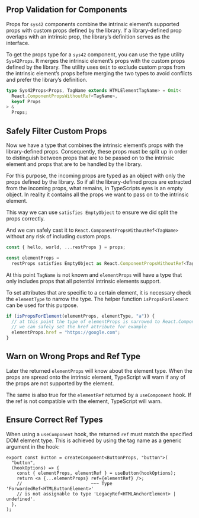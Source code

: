 ## Prop Validation for Components

Props for `sys42` components combine the intrinsic element’s supported props with custom props defined by the library. If a library-defined prop overlaps with an intrinsic prop, the library’s definition serves as the interface.

To get the props type for a `sys42` component, you can use the type utility `Sys42Props`. It merges the intrinsic element’s props with the custom props defined by the library. The utility uses `Omit` to exclude custom props from the intrinsic element’s props before merging the two types to avoid conflicts and prefer the library’s definition.

```typescript
type Sys42Props<Props, TagName extends HTMLElementTagName> = Omit<
  React.ComponentPropsWithoutRef<TagName>,
  keyof Props
> &
  Props;
```

## Safely Filter Custom Props

Now we have a type that combines the intrinsic element’s props with the library-defined props. Consequently, these props must be split up in order to distinguish between props that are to be passed on to the intrinsic element and props that are to be handled by the library.

For this purpose, the incoming props are typed as an object with only the props defined by the library. So if all the library-defined props are extracted from the incoming props, what remains, in TypeScripts eyes is an empty object. In reality it contains all the props we want to pass on to the intrinsic element.

This way we can use `satisfies EmptyObject` to ensure we did split the props correctly.

And we can safely cast it to `React.ComponentPropsWithoutRef<TagName>` without any risk of including custom props.

```typescript
const { hello, world, ...restProps } = props;

const elementProps =
  restProps satisfies EmptyObject as React.ComponentPropsWithoutRef<TagName>;
```

At this point `TagName` is not known and `elementProps` will have a type that only includes props that all potential intrinsic elements support.

To set attributes that are specific to a certain element, it is necessary check the `elementType` to narrow the type. The helper function `isPropsForElement` can be used for this purpose.

```typescript
if (isPropsForElement(elementProps, elementType, "a")) {
  // at this point the type of elementProps is narrowed to React.ComponentPropsWithoutRef<"a">
  // we can safely set the href attribute for example
  elementProps.href = "https://google.com";
}
```

## Warn on Wrong Props and Ref Type

Later the returned `elementProps` will know about the element type. When the props are spread onto the intrinsic element, TypeScript will warn if any of the props are not supported by the element.

The same is also true for the `elementRef` returned by a `useComponent` hook. If the ref is not compatible with the element, TypeScript will warn.

## Ensure Correct Ref Types

When using a `useComponent` hook, the returned `ref` must match the specified DOM element type. This is achieved by using the tag name as a generic argument in the hook:

```tsx
export const Button = createComponent<ButtonProps, "button">(
  "button",
  (hookOptions) => {
    const { elementProps, elementRef } = useButton(hookOptions);
    return <a {...elementProps} ref={elementRef} />;
    //                          ~~~ Type 'ForwardedRef<HTMLButtonElement>'
    // is not assignable to type 'LegacyRef<HTMLAnchorElement> | undefined'.
  },
);
```
